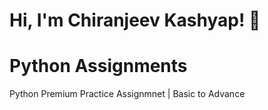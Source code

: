 
# Hi, I'm Chiranjeev Kashyap! 👋


# Python Assignments

Python Premium Practice Assignmnet | Basic to Advance

